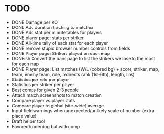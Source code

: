 # TODO

- DONE Damage per KO
- DONE Add duration tracking to matches
- DONE Add stat per minute tables for players
- DONE player page: stats per striker
- DONE All-time tally of each stat for each player
- DONE remove stupid browser number controls from fields
- DONE Player page: Strikers played on each map
- DONEish Convert the bans page to list the strikers we lose to the most for each map
- DONE Player page: List matches (W/L (colored bg) + score, striker, map, team, enemy team, role, redirects rank (1st-6th), length, link)
- Statistics per role per player
- Statistics per striker per player
- Best comps for given 2-3 people
- Attach match screenshots to match creation
- Compare player vs player stats
- Compare player to global (site-wide) average
- Input field warnings when unexpected/unlikely scale of number (extra place value)
- Draft helper tool
- Favored/underdog but with comp
